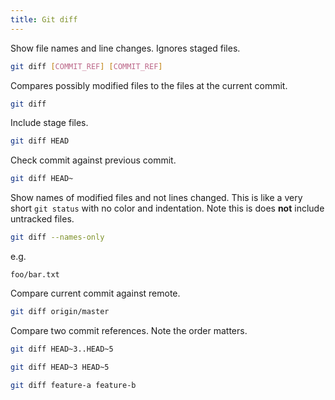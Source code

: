 ```yaml
---
title: Git diff
---
```


Show file names and line changes. Ignores staged files.

```sh
git diff [COMMIT_REF] [COMMIT_REF]
```

Compares possibly modified files to the files at the current commit.

```sh
git diff
```

Include stage files.

```sh
git diff HEAD
```

Check commit against previous commit.

```sh
git diff HEAD~
```

Show names of modified files and not lines changed. This is like a very short `git status` with no color and indentation. Note this is does **not** include untracked files.

```sh
git diff --names-only
```

e.g.

```
foo/bar.txt
```

Compare current commit against remote.

```sh
git diff origin/master
```

Compare two commit references. Note the order matters.

```sh
git diff HEAD~3..HEAD~5

git diff HEAD~3 HEAD~5

git diff feature-a feature-b
```
